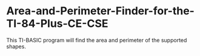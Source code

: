 # Area-and-Perimeter-Finder-for-the-TI-84-Plus-CE-CSE
This TI-BASIC program will find the area and perimeter of the supported shapes.
